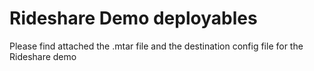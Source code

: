 # Rideshare Demo deployables
Please find attached the .mtar file and the destination config file for the Rideshare demo
